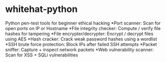 # whitehat-python
Python pen-test tools for beginner ethical hacking
*Port scanner: Scan for open ports on IP or Hostname
*File integrity checker: Compute / verify file hashes for tampering
*File encrypter/decrypter: Encrypt / decrypt files using AES
*Hash cracker: Crack weak password hashes using a wordlist
*SSH brute force protection: Block IPs after failed SSH attempts
*Packet sniffer: Capture + inspect network packets
*Web vulnerability scanner: Scan for XSS + SQLi vulnerabilities

